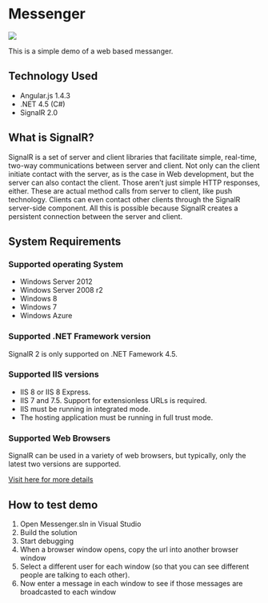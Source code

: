 # Messenger
![](http://realestatopia.com/images/messenger.jpg)

This is a simple demo of a web based messanger.

## Technology Used
- Angular.js 1.4.3
- .NET 4.5 (C#)
- SignalR 2.0

## What is SignalR?
SignalR is a set of server and client libraries that facilitate simple, real-time, two-way communications between server and client. Not only can the client initiate contact with the server, as is the case in Web development, but the server can also contact the client. Those aren’t just simple HTTP responses, either. These are actual method calls from server to client, like push technology. Clients can even contact other clients through the SignalR server-side component. All this is possible because SignalR creates a persistent connection between the server and client.

## System Requirements

### Supported operating System
- Windows Server 2012
- Windows Server 2008 r2
- Windows 8
- Windows 7
- Windows Azure

### Supported .NET Framework version
SignalR 2 is only supported on .NET Famework 4.5.

### Supported IIS versions
- IIS 8 or IIS 8 Express.
- IIS 7 and 7.5. Support for extensionless URLs is required.
- IIS must be running in integrated mode.
- The hosting application must be running in full trust mode.

### Supported Web Browsers
SignalR can be used in a variety of web browsers, but typically, only the latest two versions are supported. 

[Visit here for more details](http://www.asp.net/signalr/overview/getting-started/supported-platforms)

## How to test demo
1. Open Messenger.sln in Visual Studio
2. Build the solution
3. Start debugging
4. When a browser window opens, copy the url into another browser window
5. Select a different user for each window (so that you can see different people are talking to each other).
6. Now enter a message in each window to see if those messages are broadcasted to each window





